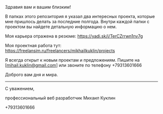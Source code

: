 Здравия вам и вашим близким!

В папках этого репозитория я указал два интересных проекта,
которые мне пришлось делать за последние полгода. Внутри
каждой папки с проектом вы найдете детальную информацию о нем.

Моя карьера отражена в резюме: https://yadi.sk/i/TerCZrrwn1nv7g

Моя проектная работа тут: https://freelansim.ru/freelancers/mikhailkuklin/projects

Я всегда открыт к новым проектам и предложениям.
Пишите на [mihail.kuklin@gmail.com] или звоните по телефону +79313601666

Доброго вам дня и мира.

---
С уважением,

профессиональный веб разработчик
Михаил Куклин

+79313601666 
